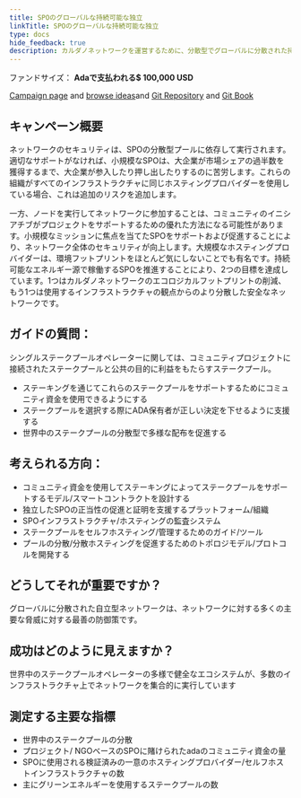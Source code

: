 ```yaml
---
title: SPOのグローバルな持続可能な独立
linkTitle: SPOのグローバルな持続可能な独立
type: docs
hide_feedback: true
description: カルダノネットワークを運営するために、分散型でグローバルに分散された持続可能なオペレーターのプールをどのように促進できますか
---
```


ファンドサイズ： **Adaで支払われる$ 100,000  USD**

[Campaign page](https://cardano.ideascale.com/a/campaign-home/26246) and [browse ideas](https://cardano.ideascale.com/a/ideas/top/campaign-filter/byids/campaigns/26246/stage/unspecified)and [Git Repository](https://github.com/Catalyst-Challenges/F7-Global-Sustainable-Independent-SPOs) and [Git Book](https://quality-assurance-dao.gitbook.io/catalyst-fund-7-challenges/fund-7/global-sustainable-indep.-spos)

## キャンペーン概要

ネットワークのセキュリティは、SPOの分散型プールに依存して実行されます。適切なサポートがなければ、小規模なSPOは、大企業が市場シェアの過半数を獲得するまで、大企業が参入したり押し出したりするのに苦労します。これらの組織がすべてのインフラストラクチャに同じホスティングプロバイダーを使用している場合、これは追加のリスクを追加します。

一方、ノードを実行してネットワークに参加することは、コミュニティのイニシアチブがプロジェクトをサポートするための優れた方法になる可能性があります。小規模なミッションに焦点を当てたSPOをサポートおよび促進することにより、ネットワーク全体のセキュリティが向上します。大規模なホスティングプロバイダーは、環境フットプリントをほとんど気にしないことでも有名です。持続可能なエネルギー源で稼働するSPOを推進することにより、2つの目標を達成しています。1つはカルダノネットワークのエコロジカルフットプリントの削減、もう1つは使用するインフラストラクチャの観点からのより分散した安全なネットワークです。

## ガイドの質問：

シングルステークプールオペレーターに関しては、コミュニティプロジェクトに接続されたステークプールと公共の目的に利益をもたらすステークプール。

- ステーキングを通じてこれらのステークプールをサポートするためにコミュニティ資金を使用できるようにする
- ステークプールを選択する際にADA保有者が正しい決定を下せるように支援する
- 世界中のステークプールの分散型で多様な配布を促進する

## 考えられる方向：

- コミュニティ資金を使用してステーキングによってステークプールをサポートするモデル/スマートコントラクトを設計する
- 独立したSPOの正当性の促進と証明を支援するプラットフォーム/組織
- SPOインフラストラクチャ/ホスティングの監査システム
- ステークプールをセルフホスティング/管理するためのガイド/ツール
- プールの分散/分散ホスティングを促進するためのトポロジモデル/プロトコルを開発する

## どうしてそれが重要ですか？

グローバルに分散された自立型ネットワークは、ネットワークに対する多くの主要な脅威に対する最善の防御策です。

## 成功はどのように見えますか？

世界中のステークプールオペレーターの多様で健全なエコシステムが、多数のインフラストラクチャ上でネットワークを集合的に実行しています

## 測定する主要な指標

- 世界中のステークプールの分散
- プロジェクト/ NGOベースのSPOに賭けられたadaのコミュニティ資金の量
- SPOに使用される検証済みの一意のホスティングプロバイダー/セルフホストインフラストラクチャの数
- 主にグリーンエネルギーを使用するステークプールの数
